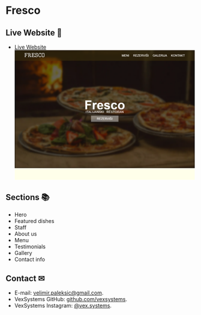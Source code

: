 # Fresco

## **Live Website** 👀
- [Live Website](https://vexsystems.github.io/fresco/)
![Demo Screenshot](screenshot.png)

## **Sections** 📚
- Hero
- Featured dishes
- Staff
- About us
- Menu
- Testimonials
- Gallery
- Contact info

## **Contact** ✉
- E-mail: [velimir.paleksic@gmail.com](velimir.paleksic@gmail.com).
- VexSystems GitHub: [github.com/vexsystems](https://github.com/vexsystems).
- VexSystems Instagram: [@vex.systems](https://www.instagram.com/vex.systems/).